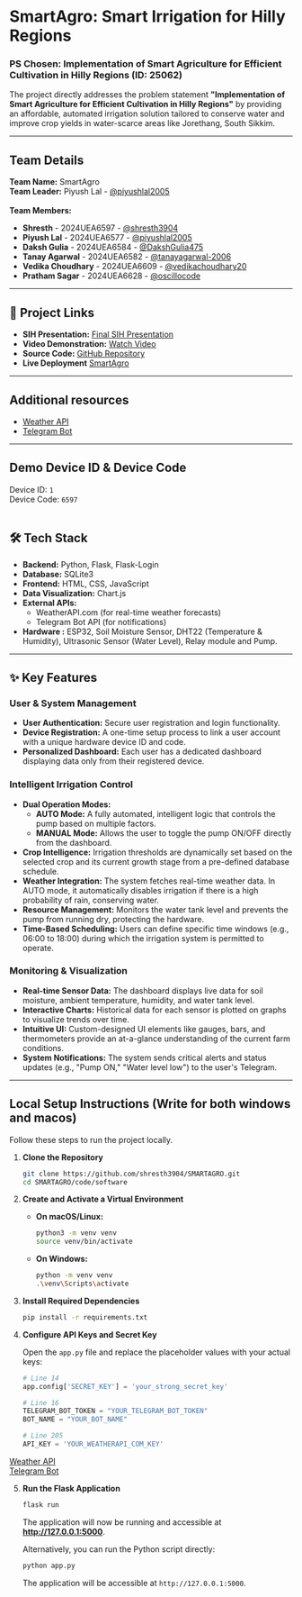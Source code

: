 # SmartAgro: Smart Irrigation for Hilly Regions

### PS Chosen: Implementation of Smart Agriculture for Efficient Cultivation in Hilly Regions (ID: 25062)

The project directly addresses the problem statement **"Implementation of Smart Agriculture for Efficient Cultivation in Hilly Regions"** by providing an affordable, automated irrigation solution tailored to conserve water and improve crop yields in water-scarce areas like Jorethang, South Sikkim.

---

## Team Details

**Team Name:** SmartAgro<br>
 **Team Leader:** Piyush Lal - [@piyushlal2005](https://github.com/piyushlal2005)<br><br>
 **Team Members:**<br>
* **Shresth** - 2024UEA6597 - [@shresth3904](https://github.com/shresth3904)
* **Piyush Lal** - 2024UEA6577 - [@piyushlal2005](https://github.com/piyushlal2005)
* **Daksh Gulia** - 2024UEA6584 - [@DakshGulia475](https://github.com/DakshGulia475)
* **Tanay Agarwal** - 2024UEA6582 - [@tanayagarwal-2006](https://github.com/tanayagarwal-2006)
* **Vedika Choudhary** - 2024UEA6609 - [@vedikachoudhary20](https://github.com/vedikachoudhary20)
* **Pratham Sagar** - 2024UEA6628 - [@oscillocode](https://github.com/oscillocode)


---

## 🔗 Project Links

* **SIH Presentation:** [Final SIH Presentation](https://drive.google.com/file/d/1TPvzjrgDbwzzmHfc27GTITXgS9OGEcLg/view?usp=sharing)
* **Video Demonstration:** [Watch Video](https://www.youtube.com/watch?v=FXC2-owW3Ds)
* **Source Code:** [GitHub Repository](https://github.com/shresth3904/SMARTAGRO)
* **Live Deployment** [SmartAgro](https://smartagro.pythonanywhere.com/)

---
## Additional resources
* [Weather API](https://www.weatherapi.com/)<br>
* [Telegram Bot](https://core.telegram.org/bots/tutorial)
---
## Demo Device ID & Device Code
Device ID: `1`<br>
Device Code: `6597`<br><br>
## 🛠️ Tech Stack

* **Backend:** Python, Flask, Flask-Login
* **Database:** SQLite3
* **Frontend:** HTML, CSS, JavaScript
* **Data Visualization:** Chart.js
* **External APIs:**
    * WeatherAPI.com (for real-time weather forecasts)
    * Telegram Bot API (for notifications)
* **Hardware :** ESP32, Soil Moisture Sensor, DHT22 (Temperature & Humidity), Ultrasonic Sensor (Water Level), Relay module and Pump.

---

## ✨ Key Features

### User & System Management
* **User Authentication:** Secure user registration and login functionality.
* **Device Registration:** A one-time setup process to link a user account with a unique hardware device ID and code.
* **Personalized Dashboard:** Each user has a dedicated dashboard displaying data only from their registered device.

### Intelligent Irrigation Control
* **Dual Operation Modes:**
    * **AUTO Mode:** A fully automated, intelligent logic that controls the pump based on multiple factors.
    * **MANUAL Mode:** Allows the user to toggle the pump ON/OFF directly from the dashboard.
* **Crop Intelligence:** Irrigation thresholds are dynamically set based on the selected crop and its current growth stage from a pre-defined database schedule.
* **Weather Integration:** The system fetches real-time weather data. In AUTO mode, it automatically disables irrigation if there is a high probability of rain, conserving water.
* **Resource Management:** Monitors the water tank level and prevents the pump from running dry, protecting the hardware.
* **Time-Based Scheduling:** Users can define specific time windows (e.g., 06:00 to 18:00) during which the irrigation system is permitted to operate.

### Monitoring & Visualization
* **Real-time Sensor Data:** The dashboard displays live data for soil moisture, ambient temperature, humidity, and water tank level.
* **Interactive Charts:** Historical data for each sensor is plotted on graphs to visualize trends over time.
* **Intuitive UI:** Custom-designed UI elements like gauges, bars, and thermometers provide an at-a-glance understanding of the current farm conditions.
* **System Notifications:** The system sends critical alerts and status updates (e.g., "Pump ON," "Water level low") to the user's Telegram.

---

## Local Setup Instructions (Write for both windows and macos)

Follow these steps to run the project locally.

1.  **Clone the Repository**
    ```bash
    git clone https://github.com/shresth3904/SMARTAGRO.git
    cd SMARTAGRO/code/software
    ```

2.  **Create and Activate a Virtual Environment**
    * **On macOS/Linux:**
        ```bash
        python3 -m venv venv
        source venv/bin/activate
        ```
    * **On Windows:**
        ```bash
        python -m venv venv
        .\venv\Scripts\activate
        ```

3.  **Install Required Dependencies**
    ```bash
    pip install -r requirements.txt
    ```

4.  **Configure API Keys and Secret Key**

    Open the `app.py` file and replace the placeholder values with your actual keys:

    ```python
    # Line 14
    app.config['SECRET_KEY'] = 'your_strong_secret_key'

    # Line 16
    TELEGRAM_BOT_TOKEN = "YOUR_TELEGRAM_BOT_TOKEN"
    BOT_NAME = "YOUR_BOT_NAME"

    # Line 205
    API_KEY = 'YOUR_WEATHERAPI_COM_KEY'
    ```
[Weather API](https://www.weatherapi.com/)<br>
[Telegram Bot](https://core.telegram.org/bots/tutorial)

5.  **Run the Flask Application**
    ```bash
    flask run
    ```
    The application will now be running and accessible at **http://127.0.0.1:5000**.

    Alternatively, you can run the Python script directly:

    ```bash
    python app.py
    ```
    The application will be accessible at `http://127.0.0.1:5000`.
